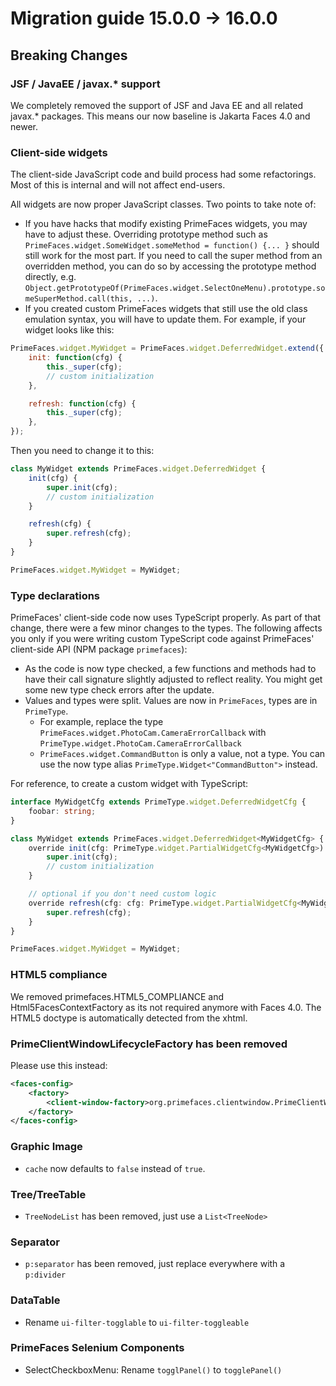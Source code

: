 # Migration guide 15.0.0 -> 16.0.0

## Breaking Changes

### JSF / JavaEE / javax.* support

We completely removed the support of JSF and Java EE and all related javax.* packages.
This means our now baseline is Jakarta Faces 4.0 and newer.

### Client-side widgets

The client-side JavaScript code and build process had some refactorings. Most of this is internal and
will not affect end-users.

All widgets are now proper JavaScript classes. Two points to take note of:

* If you have hacks that modify existing PrimeFaces widgets, you may have to adjust these.
  Overriding prototype method such as `PrimeFaces.widget.SomeWidget.someMethod = function() {... }`
  should still work for the most part. If you need to call the super method from an overridden
  method, you can do so by accessing the prototype method directly, e.g.
  `Object.getPrototypeOf(PrimeFaces.widget.SelectOneMenu).prototype.someSuperMethod.call(this, ...)`.
* If you created custom PrimeFaces widgets that still use the old class emulation syntax,
  you will have to update them. For example, if your widget looks like this:

```js
PrimeFaces.widget.MyWidget = PrimeFaces.widget.DeferredWidget.extend({
    init: function(cfg) {
        this._super(cfg);
        // custom initialization
    },

    refresh: function(cfg) {
        this._super(cfg);
    },
});
```

Then you need to change it to this:

```js
class MyWidget extends PrimeFaces.widget.DeferredWidget {
    init(cfg) {
        super.init(cfg);
        // custom initialization
    }

    refresh(cfg) {
        super.refresh(cfg);
    }
}

PrimeFaces.widget.MyWidget = MyWidget;
```

### Type declarations

PrimeFaces' client-side code now uses TypeScript properly. As part of that change,
there were a few minor changes to the types. The following affects you only if
you were writing custom TypeScript code against PrimeFaces' client-side API
(NPM package `primefaces`):

* As the code is now type checked, a few functions and methods had to have their
  call signature slightly adjusted to reflect reality. You might get some new
  type check errors after the update.
* Values and types were split. Values are now in `PrimeFaces`, types are in
  `PrimeType`. 
  * For example, replace the type `PrimeFaces.widget.PhotoCam.CameraErrorCallback`
    with `PrimeType.widget.PhotoCam.CameraErrorCallback`
  * `PrimeFaces.widget.CommandButton` is only a value, not a type. You can
    use the now type alias `PrimeType.Widget<"CommandButton">` instead.

For reference, to create a custom widget with TypeScript:

```ts
interface MyWidgetCfg extends PrimeType.widget.DeferredWidgetCfg {
    foobar: string;
}

class MyWidget extends PrimeFaces.widget.DeferredWidget<MyWidgetCfg> {
    override init(cfg: PrimeType.widget.PartialWidgetCfg<MyWidgetCfg>): void {
        super.init(cfg);
        // custom initialization
    }

    // optional if you don't need custom logic
    override refresh(cfg: cfg: PrimeType.widget.PartialWidgetCfg<MyWidgetCfg>): void {
        super.refresh(cfg);
    }
}

PrimeFaces.widget.MyWidget = MyWidget;
```

### HTML5 compliance

We removed primefaces.HTML5_COMPLIANCE and Html5FacesContextFactory as its not required anymore with Faces 4.0. The HTML5 doctype is automatically detected from the xhtml.

### PrimeClientWindowLifecycleFactory has been removed

Please use this instead:

```xml
<faces-config>
    <factory>
        <client-window-factory>org.primefaces.clientwindow.PrimeClientWindowFactory</client-window-factory>
    </factory>
</faces-config>
```

### Graphic Image

* `cache` now defaults to `false` instead of `true`.

### Tree/TreeTable

* `TreeNodeList` has been removed, just use a `List<TreeNode>`

### Separator

* `p:separator` has been removed, just replace everywhere with a `p:divider`

### DataTable

* Rename `ui-filter-togglable` to `ui-filter-toggleable`

### PrimeFaces Selenium Components

* SelectCheckboxMenu: Rename `togglPanel()` to `togglePanel()`
